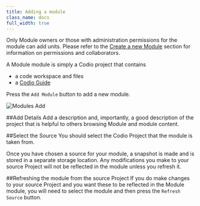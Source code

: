 ```yaml
---
title: Adding a module
class_name: docs
full_width: true
---
```


Only Module owners or those with administration permissions for the module can add units. Please refer to the [Create a new Module](/docs/dashboard/modules/module-create/) section for information on permissions and collaborators.

A Module module is simply a Codio project that contains

- a code workspace and files
- a [Codio Guide](/docs/dashboard/modules/guides)

Press the `Add Module` button to add a new module.

![Modules Add](/img/docs/courses_add.png)

##Add Details
Add a description and, importantly, a good description of the project that is helpful to others browsing Module and module content.

##Select the Source
You should select the Codio Project that the module is taken from. 

Once you have chosen a source for your module, a snapshot is made and is stored in a separate storage location. Any modifications you make to your source Project will not be reflected in the module unless you refresh it. 

##Refreshing the module from the source Project
If you do make changes to your source Project and you want these to be reflected in the Module module, you will need to select the module and then press the `Refresh Source` button. 





